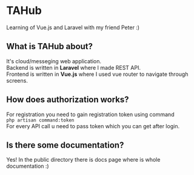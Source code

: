 # TAHub
Learning of Vue.js and Laravel with my friend Peter :)
## What is TAHub about?
It's cloud/messeging web application.  
Backend is written in **Laravel** where I made REST API.   
Frontend is written in **Vue.js** where I used vue router to navigate through screens.  
## How does authorization works?
For registration you need to gain registration token using command  
`php artisan command:token`  
For every API call u need to pass token which you can get after login.
## Is there some documentation?
Yes! In the public directory there is docs page where is whole documentation :)
